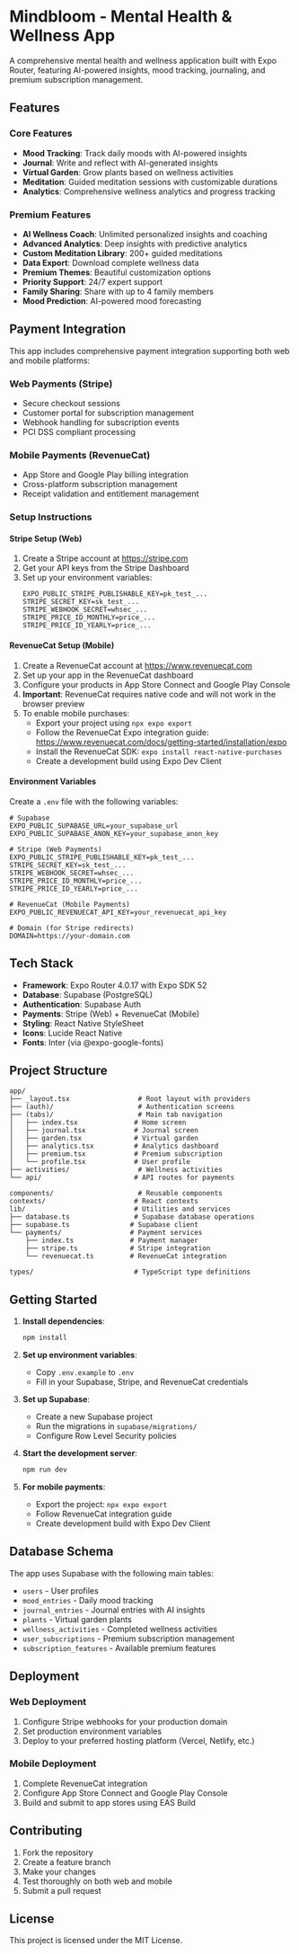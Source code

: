 # Mindbloom - Mental Health & Wellness App

A comprehensive mental health and wellness application built with Expo Router, featuring AI-powered insights, mood tracking, journaling, and premium subscription management.

## Features

### Core Features
- **Mood Tracking**: Track daily moods with AI-powered insights
- **Journal**: Write and reflect with AI-generated insights
- **Virtual Garden**: Grow plants based on wellness activities
- **Meditation**: Guided meditation sessions with customizable durations
- **Analytics**: Comprehensive wellness analytics and progress tracking

### Premium Features
- **AI Wellness Coach**: Unlimited personalized insights and coaching
- **Advanced Analytics**: Deep insights with predictive analytics
- **Custom Meditation Library**: 200+ guided meditations
- **Data Export**: Download complete wellness data
- **Premium Themes**: Beautiful customization options
- **Priority Support**: 24/7 expert support
- **Family Sharing**: Share with up to 4 family members
- **Mood Prediction**: AI-powered mood forecasting

## Payment Integration

This app includes comprehensive payment integration supporting both web and mobile platforms:

### Web Payments (Stripe)
- Secure checkout sessions
- Customer portal for subscription management
- Webhook handling for subscription events
- PCI DSS compliant processing

### Mobile Payments (RevenueCat)
- App Store and Google Play billing integration
- Cross-platform subscription management
- Receipt validation and entitlement management

### Setup Instructions

#### Stripe Setup (Web)
1. Create a Stripe account at https://stripe.com
2. Get your API keys from the Stripe Dashboard
3. Set up your environment variables:
   ```
   EXPO_PUBLIC_STRIPE_PUBLISHABLE_KEY=pk_test_...
   STRIPE_SECRET_KEY=sk_test_...
   STRIPE_WEBHOOK_SECRET=whsec_...
   STRIPE_PRICE_ID_MONTHLY=price_...
   STRIPE_PRICE_ID_YEARLY=price_...
   ```

#### RevenueCat Setup (Mobile)
1. Create a RevenueCat account at https://www.revenuecat.com
2. Set up your app in the RevenueCat dashboard
3. Configure your products in App Store Connect and Google Play Console
4. **Important**: RevenueCat requires native code and will not work in the browser preview
5. To enable mobile purchases:
   - Export your project using `npx expo export`
   - Follow the RevenueCat Expo integration guide: https://www.revenuecat.com/docs/getting-started/installation/expo
   - Install the RevenueCat SDK: `expo install react-native-purchases`
   - Create a development build using Expo Dev Client

#### Environment Variables
Create a `.env` file with the following variables:
```
# Supabase
EXPO_PUBLIC_SUPABASE_URL=your_supabase_url
EXPO_PUBLIC_SUPABASE_ANON_KEY=your_supabase_anon_key

# Stripe (Web Payments)
EXPO_PUBLIC_STRIPE_PUBLISHABLE_KEY=pk_test_...
STRIPE_SECRET_KEY=sk_test_...
STRIPE_WEBHOOK_SECRET=whsec_...
STRIPE_PRICE_ID_MONTHLY=price_...
STRIPE_PRICE_ID_YEARLY=price_...

# RevenueCat (Mobile Payments)
EXPO_PUBLIC_REVENUECAT_API_KEY=your_revenuecat_api_key

# Domain (for Stripe redirects)
DOMAIN=https://your-domain.com
```

## Tech Stack

- **Framework**: Expo Router 4.0.17 with Expo SDK 52
- **Database**: Supabase (PostgreSQL)
- **Authentication**: Supabase Auth
- **Payments**: Stripe (Web) + RevenueCat (Mobile)
- **Styling**: React Native StyleSheet
- **Icons**: Lucide React Native
- **Fonts**: Inter (via @expo-google-fonts)

## Project Structure

```
app/
├── _layout.tsx                 # Root layout with providers
├── (auth)/                     # Authentication screens
├── (tabs)/                     # Main tab navigation
│   ├── index.tsx              # Home screen
│   ├── journal.tsx            # Journal screen
│   ├── garden.tsx             # Virtual garden
│   ├── analytics.tsx          # Analytics dashboard
│   ├── premium.tsx            # Premium subscription
│   └── profile.tsx            # User profile
├── activities/                 # Wellness activities
└── api/                       # API routes for payments

components/                     # Reusable components
contexts/                      # React contexts
lib/                           # Utilities and services
├── database.ts                # Supabase database operations
├── supabase.ts               # Supabase client
└── payments/                 # Payment services
    ├── index.ts              # Payment manager
    ├── stripe.ts             # Stripe integration
    └── revenuecat.ts         # RevenueCat integration

types/                         # TypeScript type definitions
```

## Getting Started

1. **Install dependencies**:
   ```bash
   npm install
   ```

2. **Set up environment variables**:
   - Copy `.env.example` to `.env`
   - Fill in your Supabase, Stripe, and RevenueCat credentials

3. **Set up Supabase**:
   - Create a new Supabase project
   - Run the migrations in `supabase/migrations/`
   - Configure Row Level Security policies

4. **Start the development server**:
   ```bash
   npm run dev
   ```

5. **For mobile payments**:
   - Export the project: `npx expo export`
   - Follow RevenueCat integration guide
   - Create development build with Expo Dev Client

## Database Schema

The app uses Supabase with the following main tables:
- `users` - User profiles
- `mood_entries` - Daily mood tracking
- `journal_entries` - Journal entries with AI insights
- `plants` - Virtual garden plants
- `wellness_activities` - Completed wellness activities
- `user_subscriptions` - Premium subscription management
- `subscription_features` - Available premium features

## Deployment

### Web Deployment
1. Configure Stripe webhooks for your production domain
2. Set production environment variables
3. Deploy to your preferred hosting platform (Vercel, Netlify, etc.)

### Mobile Deployment
1. Complete RevenueCat integration
2. Configure App Store Connect and Google Play Console
3. Build and submit to app stores using EAS Build

## Contributing

1. Fork the repository
2. Create a feature branch
3. Make your changes
4. Test thoroughly on both web and mobile
5. Submit a pull request

## License

This project is licensed under the MIT License.